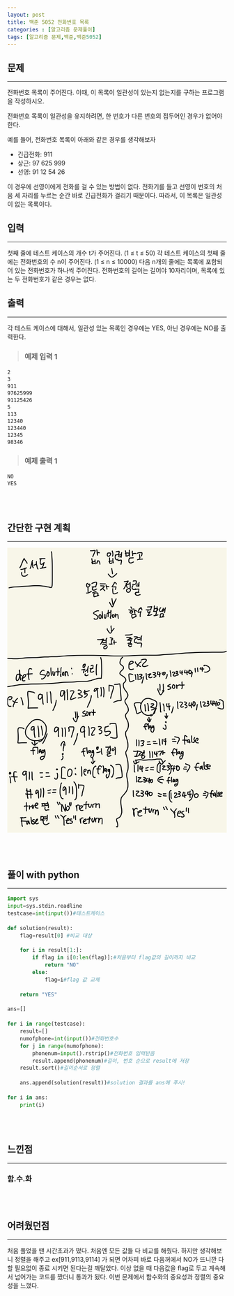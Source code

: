 ```yaml
---
layout: post
title: 백준 5052 전화번호 목록
categories : [알고리즘 문제풀이]
tags: [알고리즘 문제,백준,백준5052]
---
```




문제
------
<hr>

전화번호 목록이 주어진다. 이때, 이 목록이 일관성이 있는지 없는지를 구하는 프로그램을 작성하시오.

전화번호 목록이 일관성을 유지하려면, 한 번호가 다른 번호의 접두어인 경우가 없어야 한다.

예를 들어, 전화번호 목록이 아래와 같은 경우를 생각해보자
<ul>
<li>긴급전화: 911</li>
<li>상근: 97 625 999</li>
<li>선영: 91 12 54 26</li>
</ul>
이 경우에 선영이에게 전화를 걸 수 있는 방법이 없다. 전화기를 들고 선영이 번호의 처음 세 자리를 누르는 순간 바로 긴급전화가 걸리기 때문이다. 따라서, 이 목록은 일관성이 없는 목록이다. 

입력
------
<hr>

첫째 줄에 테스트 케이스의 개수 t가 주어진다. (1 ≤ t ≤ 50) 각 테스트 케이스의 첫째 줄에는 전화번호의 수 n이 주어진다. (1 ≤ n ≤ 10000) 다음 n개의 줄에는 목록에 포함되어 있는 전화번호가 하나씩 주어진다. 전화번호의 길이는 길어야 10자리이며, 목록에 있는 두 전화번호가 같은 경우는 없다.

출력
------
<hr>

각 테스트 케이스에 대해서, 일관성 있는 목록인 경우에는 YES, 아닌 경우에는 NO를 출력한다.


><h3>예제 입력 1</h3>

```
2
3
911
97625999
91125426
5
113
12340
123440
12345
98346
```



><h3>예제 출력 1</h3>


```
NO
YES
```
<br><br>


간단한 구현 계획
-------
<hr>

![구현계획](/assets/img/al_prob/baekjoon5052.jpg)



<br><br>


풀이 with python
-----
<hr>

```python
import sys
input=sys.stdin.readline
testcase=int(input())#테스트케이스

def solution(result):
    flag=result[0] #비교 대상

    for i in result[1:]:
        if flag in i[0:len(flag)]:#처음부터 flag값의 길이까지 비교
            return "NO"
        else:
            flag=i#flag 값 교체

    return "YES"

ans=[]

for i in range(testcase):
    result=[]
    numofphone=int(input())#전화번호수
    for j in range(numofphone):
        phonenum=input().rstrip()#전화번호 입력받음
        result.append(phonenum)#길이, 번호 순으로 result에 저장
    result.sort()#길이순서로 정렬

    ans.append(solution(result))#solution 결과를 ans에 푸시!

for i in ans:
    print(i)
```
<br><br>

느낀점
------
<hr>

<h3><strong>함.수.화</strong></h3>


<br><br>

어려웠던점
------
<hr>

<p>처음 풀었을 땐 시간초과가 떴다. 처음엔 모든 값들 다 비교를 해줬다. 하지만 생각해보니 정렬을 해주고 ex[911,9113,9114] 가 되면 어차피 바로 다음꺼에서 NO가 뜨니깐 다 할 필요없이 종료 시키면 된다는걸 꺠달았다. 이상 없을 때 다음값을 flag로 두고 계속해서 넘어가는 코드를 짰더니 통과가 됬다. 이번 문제에서 함수화의 중요성과 정렬의 중요성을 느꼈다.</p>